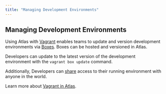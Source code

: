 ```yaml
---
title: "Managing Development Environments"
---
```


## Managing Development Environments

Using Atlas with [Vagrant](https://www.vagrantup.com) enables teams to update and version
development environments via [Boxes](/help/vagrant/boxes). Boxes can be
hosted and versioned in Atlas.

Developers can update to the latest version of the development
environment with the `vagrant box update` command.

Additionally, Developers can [share](/help/vagrant/shares) access to their running environment
with anyone in the world.

Learn more about [Vagrant in Atlas](/help/vagrant/features).
